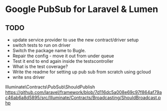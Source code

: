# Google PubSub for Laravel & Lumen

## TODO

* update service provider to use the new contract/driver setup
* switch tests to run on driver
* Switch the package name to Bugle.
* Repair the config - move it out from under queue
* Test it end to end again inside the testscontroller
* What is the test coverage?
* Write the readme for setting up pub sub from scratch using gcloud
* write sns driver


Illuminate\Contracts\PubSub\ShouldPublish
  https://github.com/laravel/framework/blob/7d116dc5a008e69c97f864af79ac46ab6a8d5895/src/Illuminate/Contracts/Broadcasting/ShouldBroadcast.php

